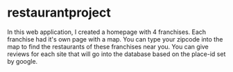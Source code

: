 # restaurantproject
In this web application, I created a homepage with 4 franchises. Each franchise had it's own page with a map. You can type your zipcode into the map to find the restaurants of these franchises near you. You can give reviews for each site that will go into the database based on the place-id set by google.
